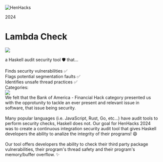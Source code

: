 ![HenHacks](https://d112y698adiu2z.cloudfront.net/photos/production/challenge_photos/002/690/576/datas/full_width.png)

<div class="flex justify-center items-center">
    <p class="text-[#06487E] text-xl font-bold">2024</p>
</div>

<!DOCTYPE html>
<html lang="en">
<head>
    <meta charset="UTF-8">
    <meta name="viewport" content="width=device-width, initial-scale=1.0">
    <!-- Include Tailwind CSS -->
    <link href="https://cdn.jsdelivr.net/npm/tailwindcss@2.2.19/dist/tailwind.min.css" rel="stylesheet">
</head>
<body class="bg-slate-500>

<div class="container mx-auto p-4">
    <div class="flex flex-col justify-center items-center">
        <h1 class="text-3xl font-bold text-center uppercase text-purple-900">Lambda Check</h1>
        <img src="https://upload.wikimedia.org/wikipedia/commons/thumb/1/1c/Haskell-Logo.svg/2560px-Haskell-Logo.svg.png" class="w-14 mb-4">
    </div>
    <div class="flex">
        <p class="text-xl text-gray-700">a Haskell audit security tool 🛡️ that...</p>
    </div>
    <div class="grid grid-cols-3 gap-4 mb-4">
        <div class="bg-gray-200 p-4 rounded-md">Finds security vulnerabilities ✅</div>
        <div class="bg-gray-200 p-4 rounded-md">Flags potential segmentation faults  ✅</div>
        <div class="bg-gray-200 p-4 rounded-md">Identifies unsafe thread practices ✅</div>
    </div>
    <div>
        <div class='font-bold;/.'>Categories: </div>
        <img src='https://upload.wikimedia.org/wikipedia/commons/thumb/2/20/Bank_of_America_logo.svg/1440px-Bank_of_America_logo.svg.png' class="mb-3"/> 
        <div>We felt that the Bank of America - Financial Hack category presented us with the opprotunity to tackle an ever present and relevant issue in software, that issue being security.</div>
        <br/>
        <div>Many popular languages (i.e. JavaScript, Rust, Go, etc...) have audit tools to perform security checks, Haskell does not. Our goal for HenHacks 2024 was to create a continuous integration security audit tool that gives Haskell developers the ability to analize the integrity of their programs! 😄
        </div>
        <br/>
        <div>
        Our tool offers developers the ability to check their third party package vulnerabilities, their program's thread safety and their program's memory/buffer overflow. ✨
        <div>
    </div>
</div>

</body>
</html>
